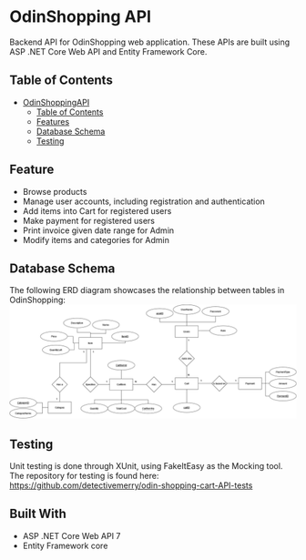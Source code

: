 # OdinShopping API

Backend API for OdinShopping web application. These APIs are built using ASP .NET Core Web API and Entity Framework Core.

## Table of Contents

- [OdinShoppingAPI](#project-name)
  - [Table of Contents](#table-of-contents)
  - [Features](#features)
  - [Database Schema](#Database-Schema)
  - [Testing](#testing)


## Feature

- Browse products
- Manage user accounts, including registration and authentication
- Add items into Cart for registered users
- Make payment for registered users
- Print invoice given date range for Admin
- Modify items and categories for Admin

## Database Schema

The following ERD diagram showcases the relationship between tables in OdinShopping:
![ERD diagram](Images/OdinShopping_ERD.png)

## Testing

Unit testing is done through XUnit, using FakeItEasy as the Mocking tool. The repository for testing is found here: https://github.com/detectivemerry/odin-shopping-cart-API-tests 

## Built With

- ASP .NET Core Web API 7
- Entity Framework core







